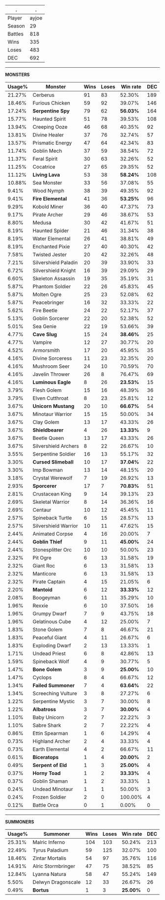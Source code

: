 .|.
|-|-
Player|ayjoe
Season|29
Battles|818
Wins|335
Loses|483
DEC|692

---
**MONSTERS**

Usage%|Monster|Wins|Loses|Win rate|DEC|
-|-|-|-|-|-|
21.27%|Cerberus|91|83|52.30%|189|
18.46%|Furious Chicken|59|92|39.07%|146|
17.24%|**Serpentine Spy**|79|62|**56.03%**|164|
15.77%|Haunted Spirit|51|78|39.53%|108|
13.94%|Creeping Ooze|46|68|40.35%|92|
13.81%|Divine Healer|37|76|32.74%|57|
13.57%|Prismatic Energy|47|64|42.34%|83|
11.74%|Goblin Mech|37|59|38.54%|72|
11.37%|Feral Spirit|30|63|32.26%|52|
11.25%|Cocatrice|27|65|29.35%|52|
11.12%|**Living Lava**|53|38|**58.24%**|108|
10.88%|Sea Monster|33|56|37.08%|55|
9.41%|Wood Nymph|38|39|49.35%|92|
9.41%|**Fire Elemental**|41|36|**53.25%**|96|
9.29%|Kobold Miner|36|40|47.37%|73|
9.17%|Pirate Archer|29|46|38.67%|53|
8.80%|Medusa|30|42|41.67%|51|
8.19%|Haunted Spider|21|46|31.34%|38|
8.19%|Water Elemental|26|41|38.81%|49|
8.19%|Enchanted Pixie|27|40|40.30%|42|
7.58%|Twisted Jester|20|42|32.26%|48|
7.21%|Silvershield Paladin|20|39|33.90%|33|
6.72%|Silvershield Knight|16|39|29.09%|29|
6.60%|Skeleton Assassin|19|35|35.19%|31|
5.87%|Phantom Soldier|22|26|45.83%|45|
5.87%|Molten Ogre|25|23|52.08%|62|
5.87%|Peacebringer|16|32|33.33%|22|
5.62%|Fire Beetle|24|22|52.17%|37|
5.13%|Goblin Sorcerer|22|20|52.38%|52|
5.01%|Sea Genie|22|19|53.66%|39|
4.77%|**Cave Slug**|15|24|**38.46%**|25|
4.77%|Vampire|12|27|30.77%|20|
4.52%|Armorsmith|17|20|45.95%|35|
4.16%|Divine Sorceress|11|23|32.35%|20|
4.16%|Mushroom Seer|24|10|70.59%|70|
4.16%|Javelin Thrower|26|8|76.47%|69|
4.16%|**Luminous Eagle**|8|26|**23.53%**|15|
3.79%|Flesh Golem|15|16|48.39%|36|
3.79%|Elven Cutthroat|8|23|25.81%|12|
3.67%|**Unicorn Mustang**|20|10|**66.67%**|54|
3.67%|Minotaur Warrior|15|15|50.00%|34|
3.67%|Clay Golem|13|17|43.33%|26|
3.67%|**Shieldbearer**|4|26|**13.33%**|9|
3.67%|Beetle Queen|13|17|43.33%|26|
3.67%|Silvershield Archers|8|22|26.67%|10|
3.55%|Serpentine Soldier|16|13|55.17%|32|
3.30%|**Cursed Slimeball**|10|17|**37.04%**|22|
3.30%|Imp Bowman|13|14|48.15%|20|
3.18%|Crystal Werewolf|7|19|26.92%|13|
2.93%|**Sporcerer**|17|7|**70.83%**|51|
2.81%|Crustacean King|9|14|39.13%|23|
2.69%|Skeletal Warrior|8|14|36.36%|16|
2.69%|Centaur|10|12|45.45%|11|
2.57%|Spineback Turtle|6|15|28.57%|13|
2.57%|Silvershield Warrior|10|11|47.62%|15|
2.44%|Animated Corpse|4|16|20.00%|7|
2.44%|**Goblin Thief**|9|11|**45.00%**|24|
2.44%|Stonesplitter Orc|10|10|50.00%|23|
2.32%|Pit Ogre|6|13|31.58%|19|
2.32%|Giant Roc|6|13|31.58%|13|
2.32%|Manticore|6|13|31.58%|13|
2.32%|Pirate Captain|4|15|21.05%|6|
2.20%|**Mantoid**|6|12|**33.33%**|12|
2.08%|Boogeyman|6|11|35.29%|10|
1.96%|Rexxie|6|10|37.50%|16|
1.96%|Grumpy Dwarf|7|9|43.75%|18|
1.96%|Gelatinous Cube|4|12|25.00%|7|
1.83%|Stone Golem|7|8|46.67%|21|
1.83%|Peaceful Giant|4|11|26.67%|6|
1.83%|Exploding Dwarf|2|13|13.33%|1|
1.71%|Undead Priest|6|8|42.86%|13|
1.59%|Spineback Wolf|4|9|30.77%|5|
1.47%|**Bone Golem**|3|9|**25.00%**|10|
1.47%|Cyclops|8|4|66.67%|12|
1.34%|**Failed Summoner**|7|4|**63.64%**|22|
1.34%|Screeching Vulture|3|8|27.27%|6|
1.22%|Serpentine Mystic|3|7|30.00%|8|
1.22%|**Albatross**|3|7|**30.00%**|4|
1.10%|Baby Unicorn|2|7|22.22%|3|
1.10%|Sabre Shark|2|7|22.22%|4|
0.86%|Ettin Spearman|1|6|14.29%|4|
0.73%|Highland Archer|2|4|33.33%|4|
0.73%|Earth Elemental|4|2|66.67%|11|
0.61%|**Biceratops**|1|4|**20.00%**|2|
0.49%|**Serpent of Eld**|1|3|**25.00%**|4|
0.37%|**Horny Toad**|1|2|**33.33%**|4|
0.37%|Goblin Shaman|1|2|33.33%|1|
0.24%|Undead Minotaur|1|1|50.00%|3|
0.24%|Frozen Soldier|2|0|100.00%|4|
0.12%|Battle Orca|0|1|0.00%|0|

---
**SUMMONERS**

Usage%|Summoner|Wins|Loses|Win rate|DEC|
-|-|-|-|-|-|
25.31%|Malric Inferno|104|103|50.24%|213|
22.49%|Tyrus Paladium|59|125|32.07%|100|
18.46%|Zintar Mortalis|54|97|35.76%|116|
14.91%|Alric Stormbringer|47|75|38.52%|85|
12.84%|Lyanna Natura|58|47|55.24%|149|
5.50%|Delwyn Dragonscale|12|33|26.67%|26|
0.49%|**Bortus**|1|3|**25.00%**|0|
